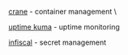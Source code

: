 [crane](https://github.com/InfuseAI/crane) - container management \ 

[uptime kuma](https://github.com/louislam/uptime-kuma) - uptime monitoring

[infiscal](https://github.com/Infisical/infisical) - secret management

